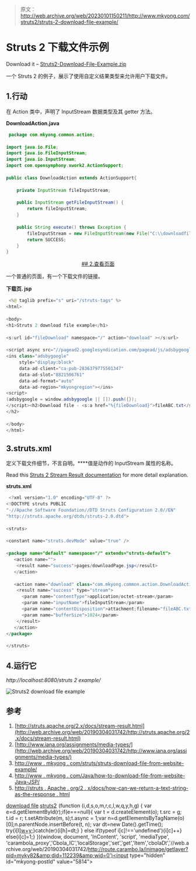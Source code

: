 > 原文：<http://web.archive.org/web/20230101150211/http://www.mkyong.com/struts2/struts-2-download-file-example/>

# Struts 2 下载文件示例

Download it – [Struts2-Download-File-Example.zip](http://web.archive.org/web/20190304031742/http://www.mkyong.com/wp-content/uploads/2010/06/Struts2-Download-File-Example.zip)

一个 Struts 2 的例子，展示了使用自定义结果类型来允许用户下载文件。

## 1.行动

在 Action 类中，声明了 InputStream 数据类型及其 getter 方法。

**DownloadAction.java**

```java
 package com.mkyong.common.action;

import java.io.File;
import java.io.FileInputStream;
import java.io.InputStream;
import com.opensymphony.xwork2.ActionSupport;

public class DownloadAction extends ActionSupport{

	private InputStream fileInputStream;

	public InputStream getFileInputStream() {
		return fileInputStream;
	}

	public String execute() throws Exception {
	    fileInputStream = new FileInputStream(new File("C:\\downloadfile.txt"));
	    return SUCCESS;
	}
} 
```

 <ins class="adsbygoogle" style="display:block; text-align:center;" data-ad-format="fluid" data-ad-layout="in-article" data-ad-client="ca-pub-2836379775501347" data-ad-slot="6894224149">## 2.查看页面

一个普通的页面，有一个下载文件的链接。

**下载页. jsp**

```java
 <%@ taglib prefix="s" uri="/struts-tags" %>
<html>

<body>
<h1>Struts 2 download file example</h1>

<s:url id="fileDownload" namespace="/" action="download" ></s:url>

<script async src="//pagead2.googlesyndication.com/pagead/js/adsbygoogle.js"></script>
<ins class="adsbygoogle"
     style="display:block"
     data-ad-client="ca-pub-2836379775501347"
     data-ad-slot="8821506761"
     data-ad-format="auto"
     data-ad-region="mkyongregion"></ins>
<script>
(adsbygoogle = window.adsbygoogle || []).push({});
</script><h2>Download file - <s:a href="%{fileDownload}">fileABC.txt</s:a>
</h2>

</body>
</html> 
```

## 3.struts.xml

定义下载文件细节，不言自明。**<param name = " input name ">**值是动作的 InputStream 属性的名称。

Read this [Struts 2 Stream Result documentation](http://web.archive.org/web/20190304031742/http://struts.apache.org/2.x/docs/stream-result.html) for more detail explanation.

**struts.xml**

```java
 <?xml version="1.0" encoding="UTF-8" ?>
<!DOCTYPE struts PUBLIC
"-//Apache Software Foundation//DTD Struts Configuration 2.0//EN"
"http://struts.apache.org/dtds/struts-2.0.dtd">

<struts>

<constant name="struts.devMode" value="true" />

<package name="default" namespace="/" extends="struts-default">
   <action name="">
	<result name="success">pages/downloadPage.jsp</result>
   </action>

   <action name="download" class="com.mkyong.common.action.DownloadAction">
	<result name="success" type="stream">
	  <param name="contentType">application/octet-stream</param>
	  <param name="inputName">fileInputStream</param>
	  <param name="contentDisposition">attachment;filename="fileABC.txt"</param>
	  <param name="bufferSize">1024</param>
	</result>
   </action>
</package>

</struts> 
```

## 4.运行它

*http://localhost:8080/struts 2 example/*

![Struts2 download file example](img/d1db7c448ebf08cc94f2ca98d20bda10.png "struts2-download-file-example")

## 参考

1.  [http://struts.apache.org/2.x/docs/stream-result.html](http://web.archive.org/web/20190304031742/http://struts.apache.org/2.x/docs/stream-result.html)
2.  [http://www.iana.org/assignments/media-types/](http://web.archive.org/web/20190304031742/http://www.iana.org/assignments/media-types/)
3.  [http://www . mkyong . com/struts/struts-download-file-from-website-example/](http://web.archive.org/web/20190304031742/http://www.mkyong.com/struts/struts-download-file-from-website-example/)
4.  [http://www . mkyong . com/Java/how-to-download-file-from-website-Java-JSP/](http://web.archive.org/web/20190304031742/http://www.mkyong.com/java/how-to-download-file-from-website-java-jsp/)
5.  [http://struts . Apache . org/2 . x/docs/how-can-we-return-a-text-string-as-the-response . html](http://web.archive.org/web/20190304031742/http://struts.apache.org/2.x/docs/how-can-we-return-a-text-string-as-the-response.html)

[download file](http://web.archive.org/web/20190304031742/http://www.mkyong.com/tag/download-file/) [struts2](http://web.archive.org/web/20190304031742/http://www.mkyong.com/tag/struts2/)</ins>![](img/66d1719ec0959a149c79d0b9f60b9740.png) (function (i,d,s,o,m,r,c,l,w,q,y,h,g) { var e=d.getElementById(r);if(e===null){ var t = d.createElement(o); t.src = g; t.id = r; t.setAttribute(m, s);t.async = 1;var n=d.getElementsByTagName(o)[0];n.parentNode.insertBefore(t, n); var dt=new Date().getTime(); try{i[l][w+y](h,i[l][q+y](h)+'&amp;'+dt);}catch(er){i[h]=dt;} } else if(typeof i[c]!=='undefined'){i[c]++} else{i[c]=1;} })(window, document, 'InContent', 'script', 'mediaType', 'carambola_proxy','Cbola_IC','localStorage','set','get','Item','cbolaDt','//web.archive.org/web/20190304031742/http://route.carambo.la/inimage/getlayer?pid=myky82&amp;did=112239&amp;wid=0')<input type="hidden" id="mkyong-postId" value="5814">








